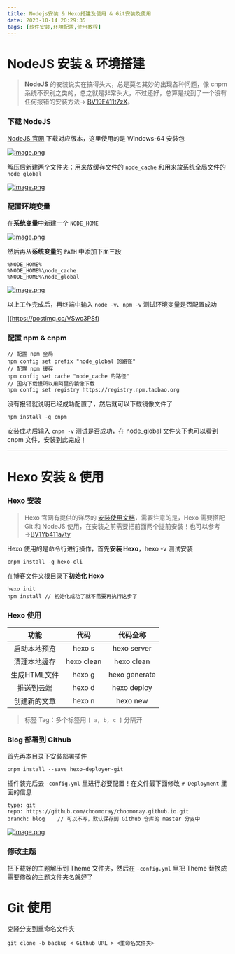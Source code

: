 ```yaml
---
title: Nodejs安装 & Hexo搭建及使用 & Git安装及使用
date: 2023-10-14 20:29:35
tags: [软件安装,环境配置,使用教程]
---
```


# NodeJS 安装 & 环境搭建

> **NodeJS** 的安装说实在搞得头大，总是莫名其妙的出现各种问题，像 cnpm 系统不识别之类的，总之就是非常头大，不过还好，总算是找到了一个没有任何报错的安装方法→ [BV19F411t7zX](https://www.bilibili.com/video/BV19F411t7zX/?vd_source=b4e7a930b6168115887cecaf26f330e6)。

### 下载 NodeJS

[NodeJS 官网](https://nodejs.cn/download/) 下载对应版本，这里使用的是 Windows-64 安装包

[![image.png](https://i.postimg.cc/SR9yCDxD/image.png)](https://postimg.cc/rR8XLGWr)

解压后新建两个文件夹：用来放缓存文件的 `node_cache` 和用来放系统全局文件的 `node_global`

[![image.png](https://i.postimg.cc/1tpCFFZD/image.png)](https://postimg.cc/MMpm2vHG)

### 配置环境变量

在**系统变量**中新建一个  `NODE_HOME`

[![image.png](https://i.postimg.cc/R00Yv2nm/image.png)](https://postimg.cc/YvJR3n3D)

然后再从**系统变量**的 `PATH` 中添加下面三段

```
%NODE_HOME%
%NODE_HOME%\node_cache
%NODE_HOME%\node_global
```

[![image.png](https://i.postimg.cc/28z7phWR/image.png)](https://postimg.cc/z3cgKLp0)

以上工作完成后，再终端中输入 `node -v`、`npm -v` 测试环境变量是否配置成功

](https://postimg.cc/VSwc3PSf)

### 配置 npm & cnpm

```
// 配置 npm 全局
npm config set prefix "node_global 的路径"
// 配置 npm 缓存
npm config set cache "node_cache 的路径"
// 国内下载慢所以用阿里的镜像下载
npm config set registry https://registry.npm.taobao.org
```

没有报错就说明已经成功配置了，然后就可以下载镜像文件了

```
npm install -g cnpm
```

安装成功后输入 `cnpm -v` 测试是否成功，在 node_global 文件夹下也可以看到 cnpm 文件，安装到此完成！

----

# Hexo 安装 & 使用

### Hexo 安装

> Hexo 官网有提供的详尽的 [安装使用文档](https://hexo.io/zh-cn/docs/)，需要注意的是，Hexo 需要搭配 Git 和 NodeJS 使用，在安装之前需要把前面两个提前安装！也可以参考→[BV1Yb411a7ty](https://www.bilibili.com/video/BV1Yb411a7ty/?vd_source=b4e7a930b6168115887cecaf26f330e6)

Hexo 使用的是命令行进行操作，首先**安装 Hexo**，hexo -v 测试安装

```
cnpm install -g hexo-cli
```

在博客文件夹根目录下**初始化 Hexo**

```
hexo init
npm install	// 初始化成功了就不需要再执行这步了
```

### Hexo 使用

|     功能     |    代码    |   代码全称    |
| :----------: | :--------: | :-----------: |
| 启动本地预览 |   hexo s   |  hexo server  |
| 清理本地缓存 | hexo clean |  hexo clean   |
| 生成HTML文件 |   hexo g   | hexo generate |
|  推送到云端  |   hexo d   |  hexo deploy  |
| 创建新的文章 |   hexo n   |   hexo new    |

> 标签 Tag：多个标签用 `[ a, b, c ]` 分隔开

### Blog 部署到 Github

首先再本目录下安装部署插件

```
cnpm install --save hexo-deployer-git
```

插件装完后去 `-config.yml` 里进行必要配置！在文件最下面修改 `# Deployment` 里面的信息

```
type: git
repo: https://github.com/choomoray/choomoray.github.io.git
branch: blog	// 可以不写，默认保存到 Github 仓库的 master 分支中
```

[![image.png](https://i.postimg.cc/1RrDbQcm/image.png)](https://postimg.cc/144gNbj2)

### 修改主题

把下载好的主题解压到 Theme 文件夹，然后在 `-config.yml` 里把 Theme 替换成需要修改的主题文件夹名就好了

# Git 使用





克隆分支到重命名文件夹

```
git clone -b backup < Github URL > <重命名文件夹>
```

